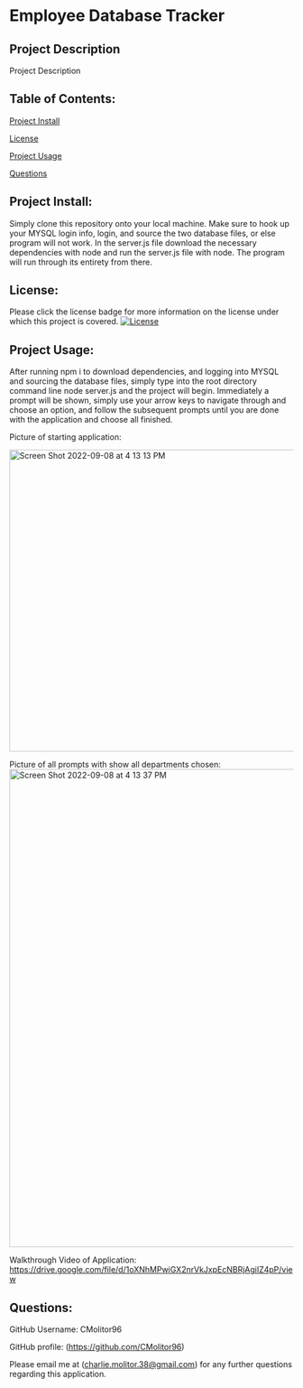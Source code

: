 # **Employee Database Tracker**

## Project Description
Project Description

## Table of Contents:
[Project Install](#project-install)

[License](#license)

[Project Usage](#project-usage)


[Questions](#questions)

## Project Install:
Simply clone this repository onto your local machine. Make sure to hook up your MYSQL login info, login, and source the two database files, or else program will not work. In the server.js file download the necessary dependencies with node and run the server.js file with node. The program will run through its entirety from there. 




## License:
Please click the license badge for more information on the license under which this project is covered.
[![License](https://img.shields.io/badge/License-Apache_2.0-blue.svg)](https://opensource.org/licenses/Apache-2.0)

## Project Usage:
After running npm i to download dependencies, and logging into MYSQL and sourcing the database files, simply type into the root directory command line node server.js and the project will begin. Immediately a prompt will be shown, simply use your arrow keys to navigate through and choose an option, and follow the subsequent prompts until you are done with the application and choose all finished.


Picture of starting application:

<img width="535" alt="Screen Shot 2022-09-08 at 4 13 13 PM" src="https://user-images.githubusercontent.com/103666997/189247110-504971a2-f77e-4244-b628-918e51ac8921.png">


Picture of all prompts with show all departments chosen:
<img width="847" alt="Screen Shot 2022-09-08 at 4 13 37 PM" src="https://user-images.githubusercontent.com/103666997/189247124-51b8b032-5177-40fd-8c2c-916790984142.png">


Walkthrough Video of Application:
https://drive.google.com/file/d/1oXNhMPwiGX2nrVkJxpEcNBRjAgiIZ4pP/view



## Questions:
GitHub Username: CMolitor96

GitHub profile: (https://github.com/CMolitor96)

Please email me at (charlie.molitor.38@gmail.com) for any further questions regarding this application.
